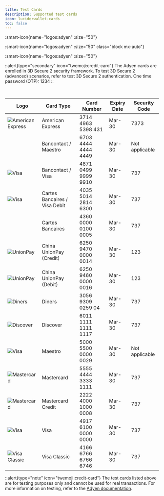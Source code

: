 ```yaml
---
title: Test Cards
description: Supported test cards
icon: lucide:wallet-cards
toc: false
---
```


<div class="flex justify-center">
  :smart-icon{name="logos:adyen" :size="50"}
</div>


:smart-icon{name="logos:adyen" :size="50" class="block mx-auto"}

:smart-icon{name="logos:adyen" :size="50"}

::alert{type="secondary" icon="twemoji:credit-card"}
  The Adyen cards are enrolled in 3D Secure 2 security framework. To test 3D Secure 2 (advanced) scenarios, refer to test 3D Secure 2 authentication.
  One time password (OTP): 1234
::

<br>

<div class="overflow-x-auto bg-white dark:bg-neutral-900 p-4 rounded-xl shadow">
  <table class="min-w-full table-auto text-left text-sm text-neutral-800 dark:text-neutral-200">
    <thead class="bg-neutral-100 dark:bg-neutral-800">
      <tr>
        <th class="px-4 py-3 font-semibold">Logo</th>
        <th class="px-4 py-3 font-semibold">Card Type</th>
        <th class="px-4 py-3 font-semibold">Card Number</th>
        <th class="px-4 py-3 font-semibold">Expiry Date</th>
        <th class="px-4 py-3 font-semibold">Security Code</th>
      </tr>
    </thead>
    <tbody>
      <tr>
        <td class="px-4 py-2"><img src="https://img.icons8.com/?id=ikzPviNiCGWG&size=100&format=png" class="h-12 w-12" alt="American Express"></td>
        <td class="px-4 py-2">American Express</td>
        <td class="px-4 py-2">3714 4963 5398 431</td>
        <td class="px-4 py-2">Mar-30</td>
        <td class="px-4 py-2">7373</td>
      </tr>
      <tr>
        <td class="px-4 py-2"></td>
        <td class="px-4 py-2">Bancontact / Maestro</td>
        <td class="px-4 py-2">6703 4444 4444 4449</td>
        <td class="px-4 py-2">Mar-30</td>
        <td class="px-4 py-2">Not applicable</td>
      </tr>
      <tr>
        <td class="px-4 py-2"><img src="https://img.icons8.com/?id=5L3mKKshbyOf&size=100&format=png" class="h-12 w-12" alt="Visa"></td>
        <td class="px-4 py-2">Bancontact / Visa</td>
        <td class="px-4 py-2">4871 0499 9999 9910</td>
        <td class="px-4 py-2">Mar-30</td>
        <td class="px-4 py-2">737</td>
      </tr>
      <tr>
        <td class="px-4 py-2"><img src="https://img.icons8.com/?id=5L3mKKshbyOf&size=100&format=png" class="h-12 w-12" alt="Visa"></td>
        <td class="px-4 py-2">Cartes Bancaires / Visa Debit</td>
        <td class="px-4 py-2">4035 5014 2814 6300</td>
        <td class="px-4 py-2">Mar-30</td>
        <td class="px-4 py-2">737</td>
      </tr>
      <tr>
        <td class="px-4 py-2"></td>
        <td class="px-4 py-2">Cartes Bancaires</td>
        <td class="px-4 py-2">4360 0000 0100 0005</td>
        <td class="px-4 py-2">Mar-30</td>
        <td class="px-4 py-2">737</td>
      </tr>
      <tr>
        <td class="px-4 py-2"><img src="/union-pay.svg" class="h-12 w-12" alt="UnionPay"></td>
        <td class="px-4 py-2">China UnionPay (Credit)</td>
        <td class="px-4 py-2">6250 9470 0000 0014</td>
        <td class="px-4 py-2">Mar-30</td>
        <td class="px-4 py-2">123</td>
      </tr>
      <tr>
        <td class="px-4 py-2"><img src="/union-pay.svg" class="h-12 w-12" alt="UnionPay"></td>
        <td class="px-4 py-2">China UnionPay (Debit)</td>
        <td class="px-4 py-2">6250 9460 0000 0016</td>
        <td class="px-4 py-2">Mar-30</td>
        <td class="px-4 py-2">123</td>
      </tr>
      <tr>
        <td class="px-4 py-2"><img src="https://img.icons8.com/?id=Mn8obNOW0MaY&size=100&format=png" class="h-12 w-12" alt="Diners"></td>
        <td class="px-4 py-2">Diners</td>
        <td class="px-4 py-2">3056 9309 0259 04</td>
        <td class="px-4 py-2">Mar-30</td>
        <td class="px-4 py-2">737</td>
      </tr>
      <tr>
        <td class="px-4 py-2"><img src="https://img.icons8.com/?id=H3EBRSMaDjTC&size=100&format=png" class="h-12 w-12" alt="Discover"></td>
        <td class="px-4 py-2">Discover</td>
        <td class="px-4 py-2">6011 1111 1111 1117</td>
        <td class="px-4 py-2">Mar-30</td>
        <td class="px-4 py-2">737</td>
      </tr>
      <tr>
        <td class="px-4 py-2"><img src="/logos--maestro.svg" class="h-12 w-12" alt="Visa"></td>
        <td class="px-4 py-2">Maestro</td>
        <td class="px-4 py-2">5000 5500 0000 0029</td>
        <td class="px-4 py-2">Mar-30</td>
        <td class="px-4 py-2">Not applicable</td>
      </tr>
      <tr>
        <td class="px-4 py-2"><img src="https://img.icons8.com/?id=62765&size=100&format=png" class="h-12 w-12" alt="Mastercard"></td>
        <td class="px-4 py-2">Mastercard</td>
        <td class="px-4 py-2">5555 4444 3333 1111</td>
        <td class="px-4 py-2">Mar-30</td>
        <td class="px-4 py-2">737</td>
      </tr>
      <tr>
        <td class="px-4 py-2"><img src="https://img.icons8.com/?id=62765&size=100&format=png" class="h-12 w-12" alt="Mastercard"></td>
        <td class="px-4 py-2">Mastercard Credit</td>
        <td class="px-4 py-2">2222 4000 1000 0008</td>
        <td class="px-4 py-2">Mar-30</td>
        <td class="px-4 py-2">737</td>
      </tr>
      <tr>
        <td class="px-4 py-2"><img src="https://img.icons8.com/?id=5L3mKKshbyOf&size=100&format=png" class="h-12 w-12" alt="Visa"></td>
        <td class="px-4 py-2">Visa</td>
        <td class="px-4 py-2">4917 6100 0000 0000</td>
        <td class="px-4 py-2">Mar-30</td>
        <td class="px-4 py-2">737</td>
      </tr>
      <tr>
        <td class="px-4 py-2"><img src="https://img.icons8.com/?id=5L3mKKshbyOf&size=100&format=png" class="h-12 w-12" alt="Visa Classic"></td>
        <td class="px-4 py-2">Visa Classic</td>
        <td class="px-4 py-2">4166 6766 6766 6746</td>
        <td class="px-4 py-2">Mar-30</td>
        <td class="px-4 py-2">737</td>
      </tr>
    </tbody>
  </table>
</div>



::alert{type="note" icon="twemoji:credit-card"}
  The test cards listed above are for testing purposes only and cannot be used for real transactions.
  For more information on testing, refer to the [Adyen documentation](https://docs.adyen.com/development-resources/test-cards).